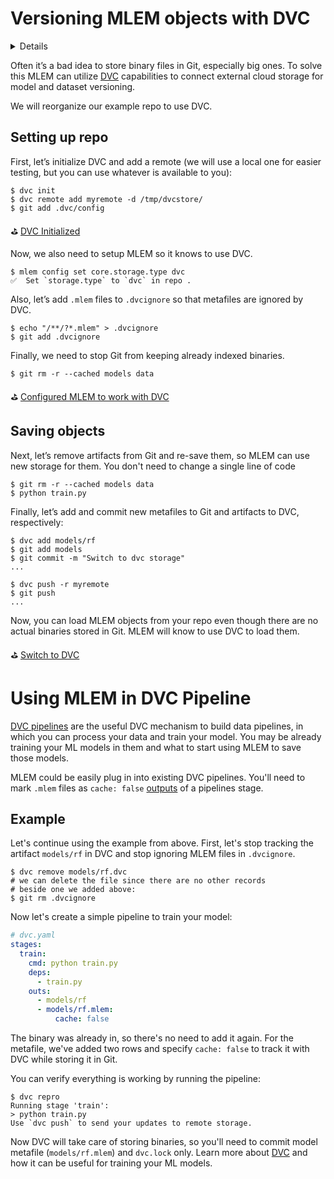 # Versioning MLEM objects with DVC

<details>

### ⚙️ Expand for setup instructions

If you want to follow along with this tutorial, you can use our
[example repo](https://github.com/iterative/example-mlem-get-started).

```shell
$ git clone https://github.com/iterative/example-mlem-get-started
$ cd example-mlem-get-started
$ git checkout 5-deploy-meta
```

Next let's create a Python virtual environment to cleanly install all the
requirements with `pip` (including DVC and MLEM).

```shell
$ python3 -m venv .venv
$ source .venv/bin/activate
$ pip install -r requirements.txt
```

</details>

Often it’s a bad idea to store binary files in Git, especially big ones. To
solve this MLEM can utilize [DVC](https://dvc.org/doc) capabilities to connect
external cloud storage for model and dataset versioning.

We will reorganize our example repo to use DVC.

## Setting up repo

First, let’s initialize DVC and add a remote (we will use a local one for easier
testing, but you can use whatever is available to you):

```cli
$ dvc init
$ dvc remote add myremote -d /tmp/dvcstore/
$ git add .dvc/config
```

⛳
[DVC Initialized](https://github.com/iterative/example-mlem-get-started/tree/7-dvc-dvc-init)

Now, we also need to setup MLEM so it knows to use DVC.

```cli
$ mlem config set core.storage.type dvc
✅  Set `storage.type` to `dvc` in repo .
```

Also, let’s add `.mlem` files to `.dvcignore` so that metafiles are ignored by
DVC.

```cli
$ echo "/**/?*.mlem" > .dvcignore
$ git add .dvcignore
```

Finally, we need to stop Git from keeping already indexed binaries.

```cli
$ git rm -r --cached models data
```

⛳
[Configured MLEM to work with DVC](https://github.com/iterative/example-mlem-get-started/tree/8-dvc-mlem-config)

## Saving objects

Next, let’s remove artifacts from Git and re-save them, so MLEM can use new
storage for them. You don't need to change a single line of code

```cli
$ git rm -r --cached models data
$ python train.py
```

Finally, let’s add and commit new metafiles to Git and artifacts to DVC,
respectively:

```cli
$ dvc add models/rf
$ git add models
$ git commit -m "Switch to dvc storage"
...

$ dvc push -r myremote
$ git push
...
```

Now, you can load MLEM objects from your repo even though there are no actual
binaries stored in Git. MLEM will know to use DVC to load them.

⛳
[Switch to DVC](https://github.com/iterative/example-mlem-get-started/tree/9-dvc-save-models)

# Using MLEM in DVC Pipeline

[DVC pipelines](https://dvc.org/doc/start/data-management/pipelines) are the
useful DVC mechanism to build data pipelines, in which you can process your data
and train your model. You may be already training your ML models in them and
what to start using MLEM to save those models.

MLEM could be easily plug in into existing DVC pipelines. You'll need to mark
`.mlem` files as `cache: false`
[outputs](https://dvc.org/doc/user-guide/project-structure/pipelines-files#output-subfields)
of a pipelines stage.

## Example

Let's continue using the example from above. First, let's stop tracking the
artifact `models/rf` in DVC and stop ignoring MLEM files in `.dvcignore`.

```dvc
$ dvc remove models/rf.dvc
# we can delete the file since there are no other records
# beside one we added above:
$ git rm .dvcignore
```

Now let's create a simple pipeline to train your model:

```yaml
# dvc.yaml
stages:
  train:
    cmd: python train.py
    deps:
      - train.py
    outs:
      - models/rf
      - models/rf.mlem:
          cache: false
```

The binary was already in, so there's no need to add it again. For the metafile,
we've added two rows and specify `cache: false` to track it with DVC while
storing it in Git.

You can verify everything is working by running the pipeline:

```dvc
$ dvc repro
Running stage 'train':
> python train.py
Use `dvc push` to send your updates to remote storage.
```

Now DVC will take care of storing binaries, so you'll need to commit model
metafile (`models/rf.mlem`) and `dvc.lock` only. Learn more about
[DVC](https://dvc.org/doc) and how it can be useful for training your ML models.

